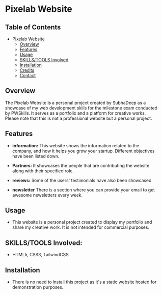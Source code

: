 # Pixelab Website

## Table of Contents
- [Pixelab Website](#pixelab-website)
  - [Overview](#overview)
  - [Features](#features)
  - [Usage](#usage)
  - [SKILLS/TOOLS Involved](#skillstools-involved)
  - [Installation](#installation)
  - [Credits](#credits)
  - [Contact](#contact)

## Overview

The Pixelab Website is a personal project created by SubhaDeep as a showcase of my web development skills for the milestone exam conducted by PWSkills. It serves as a portfolio and a platform for creative works. Please note that this is not a professional website but a personal project.


## Features
- **information:** This website shows the information related to the company, and how it helps you grow your startup. Different objectives have been listed down.

- **Partners:** It showcases the people that are contributing the website along with their specified role.

- **reviews:** Some of the users' testimonials have also been showcased.

- **newsletter** There is a section where you can provide your email to get awesome newsletters every week.

## Usage

- This website is a personal project created to display my portfolio and share my creative work. It is not intended for commercial purposes.

## SKILLS/TOOLS Involved:

- HTML5, CSS3, TailwindCSS

## Installation

- There is no need to install this project as it's a static website hosted for demonstration purposes.


